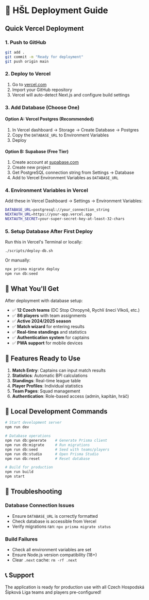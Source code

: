 # 🚀 HŠL Deployment Guide

## Quick Vercel Deployment

### 1. Push to GitHub
```bash
git add .
git commit -m "Ready for deployment"
git push origin main
```

### 2. Deploy to Vercel
1. Go to [vercel.com](https://vercel.com)
2. Import your GitHub repository
3. Vercel will auto-detect Next.js and configure build settings

### 3. Add Database (Choose One)

#### Option A: Vercel Postgres (Recommended)
1. In Vercel dashboard → Storage → Create Database → Postgres
2. Copy the `DATABASE_URL` to Environment Variables
3. Deploy

#### Option B: Supabase (Free Tier)
1. Create account at [supabase.com](https://supabase.com)
2. Create new project
3. Get PostgreSQL connection string from Settings → Database
4. Add to Vercel Environment Variables as `DATABASE_URL`

### 4. Environment Variables in Vercel
Add these in Vercel Dashboard → Settings → Environment Variables:

```bash
DATABASE_URL=postgresql://your_connection_string
NEXTAUTH_URL=https://your-app.vercel.app
NEXTAUTH_SECRET=your-super-secret-key-at-least-32-chars
```

### 5. Setup Database After First Deploy
Run this in Vercel's Terminal or locally:
```bash
./scripts/deploy-db.sh
```

Or manually:
```bash
npx prisma migrate deploy
npm run db:seed
```

## 🎯 What You'll Get

After deployment with database setup:
- ✅ **12 Czech teams** (DC Stop Chropyně, Rychlí šneci Vlkoš, etc.)
- ✅ **86 players** with team assignments
- ✅ **Active 2024/2025 season**
- ✅ **Match wizard** for entering results
- ✅ **Real-time standings** and statistics
- ✅ **Authentication system** for captains
- ✅ **PWA support** for mobile devices

## 📱 Features Ready to Use

1. **Match Entry**: Captains can input match results
2. **Statistics**: Automatic BPI calculations
3. **Standings**: Real-time league table
4. **Player Profiles**: Individual statistics
5. **Team Pages**: Squad management
6. **Authentication**: Role-based access (admin, kapitán, hráč)

## 🔧 Local Development Commands

```bash
# Start development server
npm run dev

# Database operations
npm run db:generate    # Generate Prisma client
npm run db:migrate     # Run migrations
npm run db:seed        # Seed with teams/players
npm run db:studio      # Open Prisma Studio
npm run db:reset       # Reset database

# Build for production
npm run build
npm start
```

## 🐛 Troubleshooting

### Database Connection Issues
- Ensure `DATABASE_URL` is correctly formatted
- Check database is accessible from Vercel
- Verify migrations ran: `npx prisma migrate status`

### Build Failures
- Check all environment variables are set
- Ensure Node.js version compatibility (18+)
- Clear `.next` cache: `rm -rf .next`

## 📞 Support

The application is ready for production use with all Czech Hospodská Šipková Liga teams and players pre-configured!